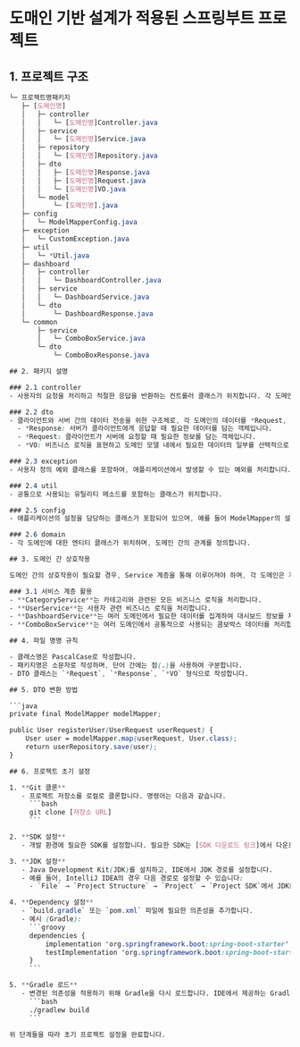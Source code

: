 # 도매인 기반 설계가 적용된 스프링부트 프로젝트

## 1. 프로젝트 구조

```scss
└─ 프로젝트명패키지
   ├─ [도메인명]
   │   ├─ controller
   │   │   └─ [도메인명]Controller.java
   │   ├─ service
   │   │   └─ [도메인명]Service.java
   │   ├─ repository
   │   │   └─ [도메인명]Repository.java
   │   ├─ dto
   │   │   ├─ [도메인명]Response.java
   │   │   ├─ [도메인명]Request.java
   │   │   └─ [도메인명]VO.java
   │   └─ model
   │       └─ [도메인명].java
   ├─ config
   │   └─ ModelMapperConfig.java
   ├─ exception
   │   └─ CustomException.java
   ├─ util
   │   └─ *Util.java
   ├─ dashboard
   │   ├─ controller
   │   │   └─ DashboardController.java
   │   ├─ service
   │   │   └─ DashboardService.java
   │   └─ dto
   │       └─ DashboardResponse.java
   └─ common
       ├─ service
       │   └─ ComboBoxService.java
       └─ dto
           └─ ComboBoxResponse.java

## 2. 패키지 설명

### 2.1 controller
- 사용자의 요청을 처리하고 적절한 응답을 반환하는 컨트롤러 클래스가 위치합니다. 각 도메인에 대한 컨트롤러는 해당 도메인의 기능을 담당합니다.

### 2.2 dto
- 클라이언트와 서버 간의 데이터 전송을 위한 구조체로, 각 도메인의 데이터를 *Request, *Response, *VO 형식으로 전송합니다.
  - *Response: 서버가 클라이언트에게 응답할 때 필요한 데이터를 담는 객체입니다.
  - *Request: 클라이언트가 서버에 요청할 때 필요한 정보를 담는 객체입니다.
  - *VO: 비즈니스 로직을 표현하고 도메인 모델 내에서 필요한 데이터의 일부를 선택적으로 담는 불변성 데이터 구조입니다.

### 2.3 exception
- 사용자 정의 예외 클래스를 포함하여, 애플리케이션에서 발생할 수 있는 예외를 처리합니다.

### 2.4 util
- 공통으로 사용되는 유틸리티 메소드를 포함하는 클래스가 위치합니다.

### 2.5 config
- 애플리케이션의 설정을 담당하는 클래스가 포함되어 있으며, 예를 들어 ModelMapper의 설정을 포함할 수 있습니다.

### 2.6 domain
- 각 도메인에 대한 엔티티 클래스가 위치하며, 도메인 간의 관계를 정의합니다.

## 3. 도메인 간 상호작용

도메인 간의 상호작용이 필요할 경우, Service 계층을 통해 이루어져야 하며, 각 도메인은 자신의 책임 내에서만 데이터와 기능을 관리해야 합니다.

### 3.1 서비스 계층 활용
- **CategoryService**는 카테고리와 관련된 모든 비즈니스 로직을 처리합니다.
- **UserService**는 사용자 관련 비즈니스 로직을 처리합니다.
- **DashboardService**는 여러 도메인에서 필요한 데이터를 집계하여 대시보드 정보를 제공합니다.
- **ComboBoxService**는 여러 도메인에서 공통적으로 사용되는 콤보박스 데이터를 처리합니다. 이 서비스는 콤보박스에 필요한 데이터를 조회하여 다양한 화면에서 활용할 수 있도록 합니다.

## 4. 파일 명명 규칙

- 클래스명은 PascalCase로 작성합니다.
- 패키지명은 소문자로 작성하며, 단어 간에는 점(.)을 사용하여 구분합니다.
- DTO 클래스는 `*Request`, `*Response`, `*VO` 형식으로 작성합니다.

## 5. DTO 변환 방법

```java
private final ModelMapper modelMapper;

public User registerUser(UserRequest userRequest) {
    User user = modelMapper.map(userRequest, User.class);
    return userRepository.save(user);
}

## 6. 프로젝트 초기 설정

1. **Git 클론**
   - 프로젝트 저장소를 로컬로 클론합니다. 명령어는 다음과 같습니다.
     ```bash
     git clone [저장소 URL]
     ```

2. **SDK 설정**
   - 개발 환경에 필요한 SDK를 설정합니다. 필요한 SDK는 [SDK 다운로드 링크]에서 다운로드하여 설치합니다.

3. **JDK 설정**
   - Java Development Kit(JDK)를 설치하고, IDE에서 JDK 경로를 설정합니다. 
   - 예를 들어, IntelliJ IDEA의 경우 다음 경로로 설정할 수 있습니다:
     - `File` → `Project Structure` → `Project` → `Project SDK`에서 JDK를 선택합니다.

4. **Dependency 설정**
   - `build.gradle` 또는 `pom.xml` 파일에 필요한 의존성을 추가합니다.
   - 예시 (Gradle):
     ```groovy
     dependencies {
         implementation 'org.springframework.boot:spring-boot-starter'
         testImplementation 'org.springframework.boot:spring-boot-starter-test'
     }
     ```

5. **Gradle 로드**
   - 변경된 의존성을 적용하기 위해 Gradle을 다시 로드합니다. IDE에서 제공하는 Gradle 버튼을 클릭하거나, 명령어로 Gradle을 실행합니다.
     ```bash
     ./gradlew build
     ```

위 단계들을 따라 초기 프로젝트 설정을 완료합니다.
